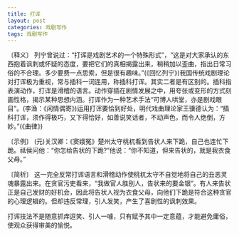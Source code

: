 ```yaml
---
title: 打诨
layout: post
categories: 戏剧写作
tags: 戏剧写作
---
```


〔释义〕 列宁曾说过：“打诨是戏剧艺术的一个特殊形式”，“这是对大家承认的东西抱着讽刺或怀疑的态度，要把它们的真相揭露出来，稍稍加以歪曲，指出日常习俗的不合理。多少要费一点思索，但是很有趣味。”(《回忆列宁》)我国传统戏剧理论对打诨极为重视，常与插科一词连用，称插科打诨。其实二者是有区别的。插科指表演动作，打诨是滑稽的语言。动作穿插在剧情发展之中，用夸张或变形的方式刻画性格，揭示某种思想内涵。打诨作为一种艺术手法“可博人哄堂，亦是剧戏眼目”。(李渔：《闲情偶寄》)运用打诨要恰到好处，明代戏曲理论家王骥德认为：“插科打诨，须作得极巧，又下得恰好，如善说笑话者，不动声色，而令人绝倒，方妙。”(《曲律》)

〔示例〕 (元)关汉卿：《窦娥冤》楚州太守桃杌看到告状人来下跪，自己也连忙下跪。祗侯问他：“你怎给告状的下跪?”他说：“你不知道，但来告状的，就是我衣食父母。”

〔简析〕 这一完全反常打诨语言和滑稽动作使桃杌太守不自觉地将自己的丑恶灵魂暴露出来。在贪官污吏看来，“我做官人胜别人，告状来的要金银”。有人来告状正是自己发财的好机会，因此将告状人视为衣食父母，向他们下跪是符合这种贪官的心理逻辑的。但却违反常理，引人发笑，产生了喜剧性的讽刺效果。

打诨技法不是随意抓痒逗笑、引人一噱，只有赋予其中一定意蕴，才能避免庸俗，使观众获得审美的愉悦。 
